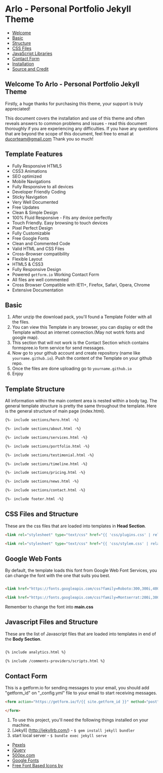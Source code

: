 Arlo - Personal Portfolio Jekyll Theme
===============

*   [Welcome](#welcome)
*   [Basic](#basic)
*   [Structure](#tmpl-structure)
*   [CSS Files](#css-structure)
*   [JavaScript Libraries](#javascript)
*   [Contact Form](#contact-form)
*   [Installation](#system_preparation)
*   [Source and Credit](#credit)

## Welcome To Arlo - Personal Portfolio Jekyll Theme

Firstly, a huge thanks for purchasing this theme, your support is truly appreciated!

This document covers the installation and use of this theme and often reveals answers to common problems and issues - read this document thoroughly if you are experiencing any difficulties. 
If you have any questions that are beyond the scope of this document, feel free to email at [ducorteam@gmail.com](mailto:ducorteam@gmail.com) Thank you so much!

## Template Features

* Fully Responsive HTML5
* CSS3 Animations
* SEO optimized
* Mobile Navigations
* Fully Responsive to all devices
* Developer Friendly Coding
* Sticky Navigation
* Very Well Documented
* Free Updates
* Clean & Simple Design
* 100% Fluid Responsive - Fits any device perfectly
* Touch Friendly. Easy browsing to touch devices
* Pixel Perfect Design
* Fully Customizable
* Free Google Fonts
* Clean and Commented Code
* Valid HTML and CSS Files
* Cross-Browser compatibility
* Flexible Layout
* HTML5 & CSS3
* Fully Responsive Design
* Powered `getform.io` Working Contact Form
* All files are well commented
* Cross Browser Compatible with IE11+, Firefox, Safari, Opera, Chrome
* Extensive Documentation


## Basic


1.  After unzip the download pack, you'll found a Template Folder with all the files.
2.  You can view this Template in any browser, you can display or edit the Template without an internet connection.(May not wotrk fonts and google map).
3.  This section that will not work is the Contact Section which contains formspree.io form service for send messages.
4.  Now go to your github account and create repository (name like `yourname.github.io`). Push the content of the Template on your github repo.
5.  Once the files are done uploading go to `yourname.github.io`
6.  Enjoy



## Template Structure

All information within the main content area is nested within a body tag. The general template structure is pretty the same throughout the template. 
Here is the general structure of main page (index.html).

```html
{%- include sections/hero.html -%}

{%- include sections/about.html -%}

{%- include sections/services.html -%}

{%- include sections/portfolio.html -%}

{%- include sections/testimonial.html -%}

{%- include sections/timeline.html -%}

{%- include sections/pricing.html -%}

{%- include sections/news.html -%}

{%- include sections/contact.html -%}

{%- include footer.html -%}

```

## CSS Files and Structure

These are the css files that are loaded into templates in **Head Section**.

```html	                
<link rel="stylesheet" type="text/css" href="{{ 'css/plugins.css' | relative_url }}">

<link rel="stylesheet" type="text/css" href="{{ 'css/stylem.css' | relative_url }}">

```

## Google Web Fonts

By default, the template loads this font from Google Web Font Services, you can change the font with the one that suits you best.

```html		                

<link href="https://fonts.googleapis.com/css?family=Roboto:300,300i,400,400i,500,500i,700,700i&amp;display=swap" rel="stylesheet">

<link href="https://fonts.googleapis.com/css?family=Montserrat:200i,300,300i,400,400i,500,500i,600,700,700i,800&amp;display=swap" rel="stylesheet">

```

Remember to change the font into **main.css**

## Javascript Files and Structure

These are the list of Javascript files that are loaded into templates in end of the **Body Section**.

```html			        

{% include analytics.html %}

{% include /comments-providers/scripts.html %}
```

## Contact Form

This is a getform.io for sending messages to your email, you should add "getform_id" on "_config.yml" file to your email to start receiving messages.

```html					
<form action="https://getform.io/f/{{ site.getform_id }}" method="post" class="contact_form">

</form>
```


1.  To use this project, you'll need the following things installed on your machine.
2.  [Jekyll] (http://jekyllrb.com/) - `$ gem install jekyll bundler`
3.  start local server - `$ bundle exec jekyll serve`


*   [Pexels](http://www.pexels.com)
*   [jQuery](http://jquery.com/)
*   [500px.com](http://500px.com)
*   [Google Fonts](#)
*   [Free Font Based Icons by](https://flaticon.com/)
